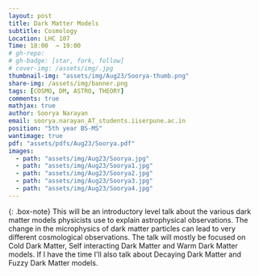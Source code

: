 ```yaml
---
layout: post
title: Dark Matter Models
subtitle: Cosmology
Location: LHC 107
Time: 18:00  → 19:00
# gh-repo:
# gh-badge: [star, fork, follow]
# cover-img: /assets/img/.jpg
thumbnail-img: "assets/img/Aug23/Soorya-thumb.png"
share-img: /assets/img/banner.png
tags: [COSMO, DM, ASTRO, THEORY]
comments: true
mathjax: true
author: Soorya Narayan
email: soorya.narayan_AT_students.iiserpune.ac.in
position: "5th year BS-MS"
wantimage: true
pdf: "assets/pdfs/Aug23/Soorya.pdf"
images:
  - path: "assets/img/Aug23/Soorya.jpg"
  - path: "assets/img/Aug23/Soorya1.jpg"
  - path: "assets/img/Aug23/Soorya2.jpg"
  - path: "assets/img/Aug23/Soorya3.jpg"
  - path: "assets/img/Aug23/Soorya4.jpg"
---
```

{: .box-note}
This will be an introductory level talk about the various dark matter models physicists use to explain astrophysical observations. The change in the microphysics of dark matter particles can lead to very different cosmological observations. The talk will mostly be focused on Cold Dark Matter, Self interacting Dark Matter and Warm Dark Matter models. If I have the time I'll also talk about Decaying Dark Matter and Fuzzy Dark Matter models.